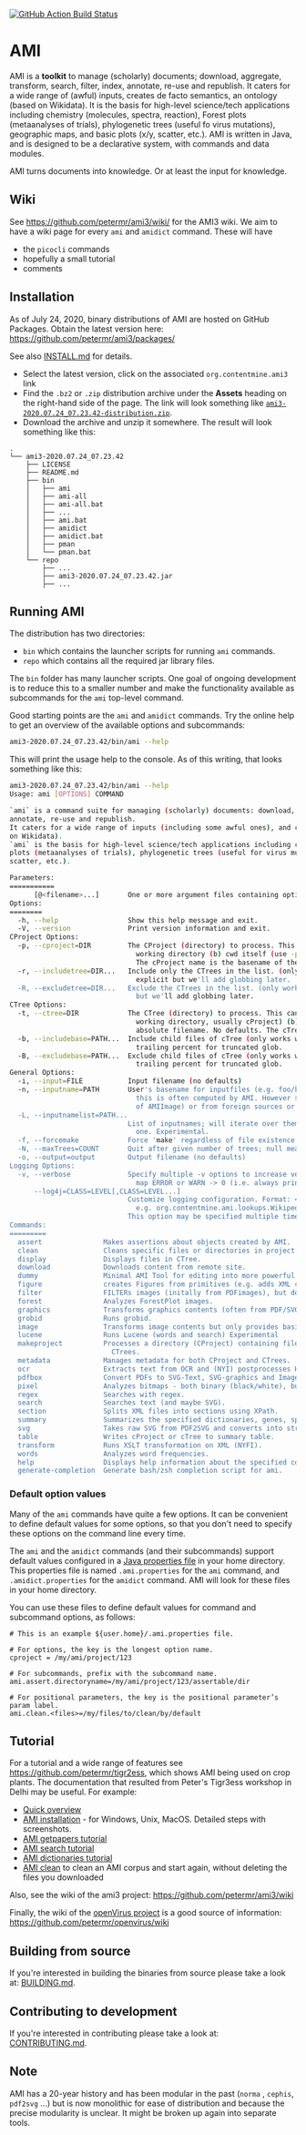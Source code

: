 [![GitHub Action Build Status](https://github.com/petermr/ami3/workflows/Java%20CI%20with%20Maven/badge.svg?branch=master)](https://github.com/petermr/ami3/actions) 


# AMI

AMI is a **toolkit** to manage (scholarly) documents; download, aggregate, transform, search, filter, index, annotate, re-use and republish.  It caters for a wide range of (awful) inputs, creates de facto semantics, an ontology (based on Wikidata). It is the basis for high-level science/tech applications including chemistry (molecules, spectra, reaction), Forest plots (metaanalyses of trials), phylogenetic trees (useful fo virus mutations), geographic maps, and basic plots (x/y, scatter, etc.). AMI is written in Java, and is designed to be a declarative system, with commands and data modules. 

AMI turns documents into knowledge. Or at least the input for knowledge.

## Wiki
See https://github.com/petermr/ami3/wiki/ for the AMI3 wiki. We aim to have a wiki page for every `ami` and `amidict` command. These will have 
* the `picocli` commands
* hopefully a small tutorial
* comments

## Installation

As of July 24, 2020, binary distributions of AMI are hosted on GitHub Packages.
Obtain the latest version here: https://github.com/petermr/ami3/packages/

See also [INSTALL.md](INSTALL.md) for details.

* Select the latest version, click on the associated `org.contentmine.ami3` link
* Find the `.bz2` or `.zip` distribution archive under the **Assets** heading on the right-hand side of the page. The link will look something like [`ami3-2020.07.24_07.23.42-distribution.zip`]().
* Download the archive and unzip it somewhere. The result will look something like this:

```
.
└── ami3-2020.07.24_07.23.42
    ├── LICENSE
    ├── README.md
    ├── bin
    │   ├── ami
    │   ├── ami-all
    │   ├── ami-all.bat
    │   ├── ...
    │   ├── ami.bat
    │   ├── amidict
    │   ├── amidict.bat
    │   ├── pman
    │   └── pman.bat
    └── repo
        ├── ...
        ├── ami3-2020.07.24_07.23.42.jar
        ├── ...
```

## Running AMI

The distribution has two directories:

 * `bin` which contains the launcher scripts for running `ami` commands.
 * `repo` which contains all the required jar library files. 

The `bin` folder has many launcher scripts.
One goal of ongoing development is to reduce this to a smaller number and make the functionality available as subcommands for the `ami` top-level command.

Good starting points are the `ami` and `amidict` commands.
Try the online help to get an overview of the available options and subcommands:

```bash
ami3-2020.07.24_07.23.42/bin/ami --help
```

This will print the usage help to the console.
As of this writing, that looks something like this:

```bash
ami3-2020.07.24_07.23.42/bin/ami --help
Usage: ami [OPTIONS] COMMAND

`ami` is a command suite for managing (scholarly) documents: download, aggregate, transform, search, filter, index,
annotate, re-use and republish.
It caters for a wide range of inputs (including some awful ones), and creates de facto semantics and an ontology (based
on Wikidata).
`ami` is the basis for high-level science/tech applications including chemistry (molecules, spectra, reaction), Forest
plots (metaanalyses of trials), phylogenetic trees (useful for virus mutations), geographic maps, and basic plots (x/y,
scatter, etc.).

Parameters:
===========
      [@<filename>...]       One or more argument files containing options.
Options:
========
  -h, --help                 Show this help message and exit.
  -V, --version              Print version information and exit.
CProject Options:
  -p, --cproject=DIR         The CProject (directory) to process. This can be (a) a child directory of cwd (current
                               working directory (b) cwd itself (use -p .) or (c) an absolute filename. No defaults.
                               The cProject name is the basename of the file.
  -r, --includetree=DIR...   Include only the CTrees in the list. (only works with --cproject). Currently must be
                               explicit but we'll add globbing later.
  -R, --excludetree=DIR...   Exclude the CTrees in the list. (only works with --cproject). Currently must be explicit
                               but we'll add globbing later.
CTree Options:
  -t, --ctree=DIR            The CTree (directory) to process. This can be (a) a child directory of cwd (current
                               working directory, usually cProject) (b) cwd itself, usually cTree (use -t .) or (c) an
                               absolute filename. No defaults. The cTree name is the basename of the file.
  -b, --includebase=PATH...  Include child files of cTree (only works with --ctree). Currently must be explicit or with
                               trailing percent for truncated glob.
  -B, --excludebase=PATH...  Exclude child files of cTree (only works with --ctree). Currently must be explicit or with
                               trailing percent for truncated glob.
General Options:
  -i, --input=FILE           Input filename (no defaults)
  -n, --inputname=PATH       User's basename for inputfiles (e.g. foo/bar/<basename>.png) or directories. By default
                               this is often computed by AMI. However some files will have variable names (e.g. output
                               of AMIImage) or from foreign sources or applications
  -L, --inputnamelist=PATH...
                             List of inputnames; will iterate over them, essentially compressing multiple commands into
                               one. Experimental.
  -f, --forcemake            Force 'make' regardless of file existence and dates.
  -N, --maxTrees=COUNT       Quit after given number of trees; null means infinite.
  -o, --output=output        Output filename (no defaults)
Logging Options:
  -v, --verbose              Specify multiple -v options to increase verbosity. For example, `-v -v -v` or `-vvv`. We
                               map ERROR or WARN -> 0 (i.e. always print), INFO -> 1 (-v), DEBUG -> 2 (-vv)
      --log4j=CLASS=LEVEL[,CLASS=LEVEL...]
                             Customize logging configuration. Format: <classname>=<level>; sets logging level of class;
                               e.g. org.contentmine.ami.lookups.WikipediaDictionary=INFO
                             This option may be specified multiple times and accepts multiple values.
Commands:
=========
  assert               Makes assertions about objects created by AMI.
  clean                Cleans specific files or directories in project.
  display              Displays files in CTree.
  download             Downloads content from remote site.
  dummy                Minimal AMI Tool for editing into more powerful classes.
  figure               creates Figures from primitives (e.g. adds XML captions to figures).experimental.
  filter               FILTERs images (initally from PDFimages), but does not transform the contents.
  forest               Analyzes ForestPlot images.
  graphics             Transforms graphics contents (often from PDF/SVG).
  grobid               Runs grobid.
  image                Transforms image contents but only provides basic filtering (see ami-filter).
  lucene               Runs Lucene (words and search) Experimental
  makeproject          Processes a directory (CProject) containing files (e.g.*.pdf, *.html, *.xml) to be made into
                         CTrees.
  metadata             Manages metadata for both CProject and CTrees.
  ocr                  Extracts text from OCR and (NYI) postprocesses HOCR output to create HTML.
  pdfbox               Convert PDFs to SVG-Text, SVG-graphics and Images.
  pixel                Analyzes bitmaps - both binary (black/white), but may be oligochrome.
  regex                Searches with regex.
  search               Searches text (and maybe SVG).
  section              Splits XML files into sections using XPath.
  summary              Summarizes the specified dictionaries, genes, species and words.
  svg                  Takes raw SVG from PDF2SVG and converts into structured HTML and higher graphics primitives.
  table                Writes cProject or cTree to summary table.
  transform            Runs XSLT transformation on XML (NYFI).
  words                Analyzes word frequencies.
  help                 Displays help information about the specified command
  generate-completion  Generate bash/zsh completion script for ami.
```

### Default option values

Many of the `ami` commands have quite a few options.
It can be convenient to define default values for some options, so that you don't need to specify these options on the command line every time.

The `ami` and the `amidict` commands (and their subcommands) support default values configured in a [Java properties file](https://en.wikipedia.org/wiki/.properties) in your home directory.
This properties file is named `.ami.properties` for the `ami` command, and `.amidict.properties` for the `amidict` command.
AMI will look for these files in your home directory.

You can use these files to define default values for command and subcommand options, as follows:

```
# This is an example ${user.home}/.ami.properties file.

# For options, the key is the longest option name.
cproject = /my/ami/project/123

# For subcommands, prefix with the subcommand name.
ami.assert.directoryname=/my/ami/project/123/assertable/dir

# For positional parameters, the key is the positional parameter’s param label.
ami.clean.<files>=/my/files/to/clean/by/default
```


## Tutorial

For a tutorial and a wide range of features see https://github.com/petermr/tigr2ess, which shows AMI being used on crop plants. 
The documentation that resulted from Peter's Tigr3ess workshop in Delhi may be useful. For example:

* [Quick overview](https://github.com/petermr/tigr2ess/blob/master/search/ami.md)
* [AMI installation](https://github.com/petermr/tigr2ess/tree/master/installation) - for Windows, Unix, MacOS. Detailed steps with screenshots.
* [AMI getpapers tutorial](https://github.com/petermr/tigr2ess/blob/master/getpapers/TUTORIAL.md)
* [AMI search tutorial](https://github.com/petermr/tigr2ess/blob/master/search/TUTORIAL.md)
* [AMI dictionaries tutorial](https://github.com/petermr/tigr2ess/blob/master/dictionaries/TUTORIAL.md)
* [AMI clean](https://github.com/petermr/tigr2ess/blob/master/installation/WORKING.md) to clean an AMI corpus and start again, without deleting the files you downloaded

Also, see the wiki of the ami3 project: https://github.com/petermr/ami3/wiki

Finally, the wiki of the [openVirus project](https://github.com/petermr/openvirus/) is a good source of information: https://github.com/petermr/openvirus/wiki



## Building from source

If you're interested in building the binaries from source please take a look at: [BUILDING.md](BUILDING.md).


## Contributing to development

If you're interested in contributing please take a look at: [CONTRIBUTING.md](CONTRIBUTING.md).


## Note 
AMI has a 20-year history and has been modular in the past (`norma` , `cephis`, `pdf2svg` ...) but is now monolithic for ease of distribution and because the precise modularity is unclear. It might be broken up again into separate tools. 
